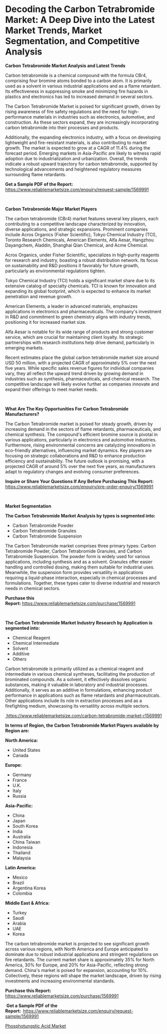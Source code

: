 <p><h1>Decoding the Carbon Tetrabromide Market: A Deep Dive into the Latest Market Trends, Market Segmentation, and Competitive Analysis</h1></p><p><strong>Carbon Tetrabromide Market Analysis and Latest Trends</strong></p>
<p><p>Carbon tetrabromide is a chemical compound with the formula CBr4, comprising four bromine atoms bonded to a carbon atom. It is primarily used as a solvent in various industrial applications and as a flame retardant. Its effectiveness in suppressing smoke and minimizing fire hazards in plastics and electronics has led to increased demand in several sectors.</p><p>The Carbon Tetrabromide Market is poised for significant growth, driven by rising awareness of fire safety regulations and the need for high-performance materials in industries such as electronics, automotive, and construction. As these sectors expand, they are increasingly incorporating carbon tetrabromide into their processes and products.</p><p>Additionally, the expanding electronics industry, with a focus on developing lightweight and fire-resistant materials, is also contributing to market growth. The market is expected to grow at a CAGR of 11.4% during the forecast period. Emerging markets in Asia-Pacific are likely to witness rapid adoption due to industrialization and urbanization. Overall, the trends indicate a robust upward trajectory for carbon tetrabromide, supported by technological advancements and heightened regulatory measures surrounding flame retardants.</p></p>
<p><strong>Get a Sample PDF of the Report:&nbsp;</strong> <a href="https://www.reliablemarketsize.com/enquiry/request-sample/1569991?utm_campaign=1872&utm_medium=2&utm_source=Github&utm_content=ia&utm_term=29122024&utm_id=carbon-tetrabromide">https://www.reliablemarketsize.com/enquiry/request-sample/1569991</a></p>
<p>&nbsp;</p>
<p><strong>Carbon Tetrabromide Major Market Players</strong></p>
<p><p>The carbon tetrabromide (CBr4) market features several key players, each contributing to a competitive landscape characterized by innovation, diverse applications, and strategic expansions. Prominent companies include Acros Organics (Fisher Scientific), Tokyo Chemical Industry (TCI), Toronto Research Chemicals, American Elements, Alfa Aesar, Hangzhou Dayangchem, Aladdin, Shanghai Qian Chemical, and Acme Chemical.</p><p>Acros Organics, under Fisher Scientific, specializes in high-purity reagents for research and industry, boasting a robust distribution network. Its focus on sustainability and R&D positions it favorably for future growth, particularly as environmental regulations tighten.</p><p>Tokyo Chemical Industry (TCI) holds a significant market share due to its extensive catalog of specialty chemicals. TCI is known for innovation and expanding its global footprint, which is expected to enhance its market penetration and revenue growth.</p><p>American Elements, a leader in advanced materials, emphasizes applications in electronics and pharmaceuticals. The company's investment in R&D and commitment to green chemistry aligns with industry trends, positioning it for increased market size.</p><p>Alfa Aesar is notable for its wide range of products and strong customer service, which are crucial for maintaining client loyalty. Its strategic partnerships with research institutions help drive demand, particularly in emerging markets.</p><p>Recent estimates place the global carbon tetrabromide market size around USD 50 million, with a projected CAGR of approximately 5% over the next five years. While specific sales revenue figures for individual companies vary, they all reflect the upward trend driven by growing demand in industries such as synthesis, pharmaceuticals, and chemical research. The competitive landscape will likely evolve further as companies innovate and expand their offerings to meet market needs.</p></p>
<p>&nbsp;</p>
<p><strong>What Are The Key Opportunities For Carbon Tetrabromide Manufacturers?</strong></p>
<p><p>The Carbon Tetrabromide market is poised for steady growth, driven by increasing demand in the sectors of flame retardants, pharmaceuticals, and chemical synthesis. The compound's efficient bromine source is pivotal in various applications, particularly in electronics and automotive industries. Furthermore, rising environmental concerns are catalyzing innovations in eco-friendly alternatives, influencing market dynamics. Key players are focusing on strategic collaborations and R&D to enhance production efficiency and sustainability. The future outlook is promising, with a projected CAGR of around 5% over the next five years, as manufacturers adapt to regulatory changes and evolving consumer preferences.</p></p>
<p><strong>Inquire or Share Your Questions If Any Before Purchasing This Report:</strong> <a href="https://www.reliablemarketsize.com/enquiry/pre-order-enquiry/1569991?utm_campaign=1872&utm_medium=2&utm_source=Github&utm_content=ia&utm_term=29122024&utm_id=carbon-tetrabromide">https://www.reliablemarketsize.com/enquiry/pre-order-enquiry/1569991</a></p>
<p>&nbsp;</p>
<p><strong>Market Segmentation</strong></p>
<p><strong>The Carbon Tetrabromide Market Analysis by types is segmented into:</strong></p>
<p><ul><li>Carbon Tetrabromide Powder</li><li>Carbon Tetrabromide Granules</li><li>Carbon Tetrabromide Suspension</li></ul></p>
<p><p>The Carbon Tetrabromide market comprises three primary types: Carbon Tetrabromide Powder, Carbon Tetrabromide Granules, and Carbon Tetrabromide Suspension. The powder form is widely used for various applications, including synthesis and as a solvent. Granules offer easier handling and controlled dosing, making them suitable for industrial uses. Meanwhile, the suspension form provides versatility in applications requiring a liquid-phase interaction, especially in chemical processes and formulations. Together, these types cater to diverse industrial and research needs in chemical sectors.</p></p>
<p><strong>Purchase this Report:&nbsp;</strong><a href="https://www.reliablemarketsize.com/purchase/1569991?utm_campaign=1872&utm_medium=2&utm_source=Github&utm_content=ia&utm_term=29122024&utm_id=carbon-tetrabromide">https://www.reliablemarketsize.com/purchase/1569991</a></p>
<p>&nbsp;</p>
<p><strong>The Carbon Tetrabromide Market Industry Research by Application is segmented into:</strong></p>
<p><ul><li>Chemical Reagent</li><li>Chemical Intermediate</li><li>Solvent</li><li>Additive</li><li>Others</li></ul></p>
<p><p>Carbon tetrabromide is primarily utilized as a chemical reagent and intermediate in various chemical syntheses, facilitating the production of brominated compounds. As a solvent, it effectively dissolves organic substances, making it valuable in laboratory and industrial processes. Additionally, it serves as an additive in formulations, enhancing product performance in applications such as flame retardants and pharmaceuticals. Other applications include its role in extraction processes and as a firefighting medium, showcasing its versatility across multiple sectors.</p></p>
<p><a href="https://www.reliablemarketsize.com/carbon-tetrabromide-market-r1569991?utm_campaign=1872&utm_medium=2&utm_source=Github&utm_content=ia&utm_term=29122024&utm_id=carbon-tetrabromide">&nbsp;https://www.reliablemarketsize.com/carbon-tetrabromide-market-r1569991</a></p>
<p><strong>In terms of Region, the Carbon Tetrabromide Market Players available by Region are:</strong></p>
<p>
    <p> <strong> North America: </strong>
        <ul>
            <li>United States</li>
            <li>Canada</li>
        </ul>
        </p> 
    <p> <strong> Europe: </strong>
        <ul>
            <li>Germany</li>
            <li>France</li>
            <li>U.K.</li>
            <li>Italy</li>
            <li>Russia</li>
        </ul>
        </p> 
    <p> <strong> Asia-Pacific: </strong>
        <ul>
            <li>China</li>
            <li>Japan</li>
            <li>South Korea</li>
            <li>India</li>
            <li>Australia</li>
            <li>China Taiwan</li>
            <li>Indonesia</li>
            <li>Thailand</li>
            <li>Malaysia</li>
        </ul>
        </p> 
    <p> <strong> Latin America: </strong>
        <ul>
            <li>Mexico</li>
            <li>Brazil</li>
            <li>Argentina Korea</li>
            <li>Colombia</li>
        </ul>
        </p> 
    <p> <strong> Middle East & Africa: </strong>
        <ul>
            <li>Turkey</li>
            <li>Saudi</li>
            <li>Arabia</li>
            <li>UAE</li>
            <li>Korea</li>
        </ul>
    </p>
    </p>
<p><p>The carbon tetrabromide market is projected to see significant growth across various regions, with North America and Europe anticipated to dominate due to robust industrial applications and stringent regulations on fire retardants. The current market share is approximately 35% for North America, 30% for Europe, and 20% for Asia-Pacific, reflecting strong demand. China's market is poised for expansion, accounting for 10%. Collectively, these regions will shape the market landscape, driven by rising investments and increasing environmental standards.</p></p>
<p><strong>Purchase this Report: </strong><a href="https://www.reliablemarketsize.com/purchase/1569991?utm_campaign=1872&utm_medium=2&utm_source=Github&utm_content=ia&utm_term=29122024&utm_id=carbon-tetrabromide">https://www.reliablemarketsize.com/purchase/1569991</a></p>
<p>&nbsp;<strong>Get a Sample PDF of the Report:&nbsp;&nbsp;</strong><a href="https://www.reliablemarketsize.com/enquiry/request-sample/1569991?utm_campaign=1872&utm_medium=2&utm_source=Github&utm_content=ia&utm_term=29122024&utm_id=carbon-tetrabromide">https://www.reliablemarketsize.com/enquiry/request-sample/1569991</a></p>
<p><strong></strong></p>
<p><p><a href="https://github.com/BryceTownsendr/Market-Research-Report-List-7/blob/main/phosphotungstic-acid-market.md?utm_campaign=1872&utm_medium=2&utm_source=Github&utm_content=ia&utm_term=29122024&utm_id=carbon-tetrabromide">Phosphotungstic Acid Market</a></p></p>